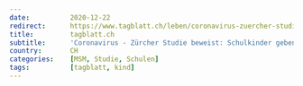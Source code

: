 ```yaml
---
date:          2020-12-22
redirect:      https://www.tagblatt.ch/leben/coronavirus-zuercher-studie-beweist-schulkinder-geben-das-virus-seltener-weiter-ld.2079189
title:         tagblatt.ch
subtitle:      'Coronavirus - Zürcher Studie beweist: Schulkinder geben das Virus selten weiter'
country:       CH
categories:    [MSM, Studie, Schulen]
tags:          [tagblatt, kind]
---
```


